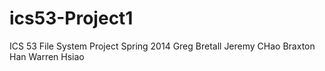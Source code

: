 ics53-Project1
==============

ICS 53 File System Project
Spring 2014
Greg Bretall
Jeremy CHao
Braxton Han
Warren Hsiao
